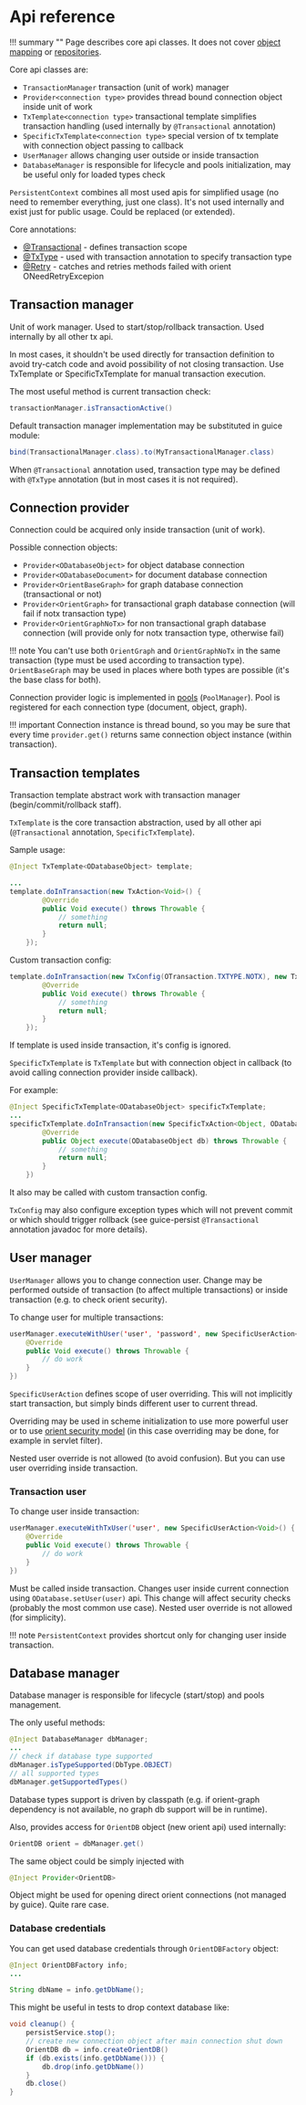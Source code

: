 # Api reference

!!! summary ""
    Page describes core api classes. It does not cover [object mapping](mapping/objectscheme.md) or 
    [repositories](repository/overview.md).

Core api classes are:

* `TransactionManager` transaction (unit of work) manager 
* `Provider<connection type>` provides thread bound connection object inside unit of work
* `TxTemplate<connection type>` transactional template simplifies transaction handling (used internally by `@Transactional` annotation)
* `SpecificTxTemplate<connection type>` special version of tx template with connection object passing to callback
* `UserManager` allows changing user outside or inside transaction
* `DatabaseManager` is responsible for lifecycle and pools initialization, may be useful only for loaded types check

`PersistentContext` combines all most used apis for simplified usage (no need to remember everything, just one class). It's not used internally and exist just for public usage. Could be replaced (or extended).

Core annotations:

* [@Transactional](guide/transactions.md) - defines transaction scope
* [@TxType](guide/transactions.md#examples) - used with transaction annotation to specify transaction type
* [@Retry](guide/transactions.md#retry) - catches and retries methods failed with orient ONeedRetryExcepion

## Transaction manager

Unit of work manager. Used to start/stop/rollback transaction. Used internally by all other tx api.

In most cases, it shouldn't be used directly for transaction definition to avoid try-catch code and avoid possibility of not closing transaction. Use TxTemplate or SpecificTxTemplate for manual transaction execution.

The most useful method is current transaction check:

```java
transactionManager.isTransactionActive()
```

Default transaction manager implementation may be substituted in guice module:

```java
bind(TransactionalManager.class).to(MyTransactionalManager.class)
```

When `@Transactional` annotation used, transaction type may be defined with `@TxType` annotation (but in most cases it is not required).

## Connection provider

Connection could be acquired only inside transaction (unit of work).

Possible connection objects:

* `Provider<ODatabaseObject>` for object database connection
* `Provider<ODatabaseDocument>` for document database connection
* `Provider<OrientBaseGraph>` for graph database connection (transactional or not)
* `Provider<OrientGraph>` for transactional graph database connection (will fail if notx transaction type)
* `Provider<OrientGraphNoTx>` for non transactional graph database connection (will provide only for notx transaction type, otherwise fail)

!!! note
    You can't use both `OrientGraph` and `OrientGraphNoTx` in the same transaction (type must be used according to transaction type).
    `OrientBaseGraph` may be used in places where both types are possible (it's the base class for both).

Connection provider logic is implemented in [pools](guide/connections.md#pools) (`PoolManager`). Pool is registered for each connection type (document, object, graph).

!!! important 
    Connection instance is thread bound, so you may be sure that every time `provider.get()` returns same connection object instance (within transaction).

## Transaction templates

Transaction template abstract work with transaction manager (begin/commit/rollback staff).

`TxTemplate` is the core transaction abstraction, used by all other api (`@Transactional` annotation, `SpecificTxTemplate`).

Sample usage:

```java
@Inject TxTemplate<ODatabaseObject> template;

...
template.doInTransaction(new TxAction<Void>() {
        @Override
        public Void execute() throws Throwable {
            // something
            return null;
        }
    });
```

Custom transaction config:

```java
template.doInTransaction(new TxConfig(OTransaction.TXTYPE.NOTX), new TxAction<Void>() {
        @Override
        public Void execute() throws Throwable {
            // something
            return null;
        }
    });
```

If template is used inside transaction, it's config is ignored.

`SpecificTxTemplate` is `TxTemplate` but with connection object in callback (to avoid calling connection provider inside callback).

For example:

```java
@Inject SpecificTxTemplate<ODatabaseObject> specificTxTemplate;
...
specificTxTemplate.doInTransaction(new SpecificTxAction<Object, ODatabaseObject>() {
        @Override
        public Object execute(ODatabaseObject db) throws Throwable {
            // something
            return null;
        }
    })
```

It also may be called with custom transaction config.

`TxConfig` may also configure exception types which will not prevent commit or which should trigger rollback (see guice-persist `@Transactional` annotation javadoc for more details).

## User manager

`UserManager` allows you to change connection user. Change may be performed outside of transaction (to affect multiple transactions) or inside transaction (e.g. to check orient security).

To change user for multiple transactions:

```java
userManager.executeWithUser('user', 'password', new SpecificUserAction<Void>() {
    @Override
    public Void execute() throws Throwable {
        // do work
    }
})
```

`SpecificUserAction` defines scope of user overriding. This will not implicitly start transaction, but simply
binds different user to current thread.

Overriding may be used in scheme initialization to use more powerful user or to use [orient security model](https://orientdb.org/docs/3.1.x/security/Security.html)
(in this case overriding may be done, for example in servlet filter).

Nested user override is not allowed (to avoid confusion). But you can use user overriding inside transaction.


### Transaction user

To change user inside transaction:

```java
userManager.executeWithTxUser('user', new SpecificUserAction<Void>() {
    @Override
    public Void execute() throws Throwable {
        // do work
    }
})
```

Must be called inside transaction. Changes user inside current connection using `ODatabase.setUser(user)` api.
This change will affect security checks (probably the most common use case).
Nested user override is not allowed (for simplicity).

!!! note
    `PersistentContext` provides shortcut only for changing user inside transaction.

## Database manager

Database manager is responsible for lifecycle (start/stop) and pools management.

The only useful methods:

```java
@Inject DatabaseManager dbManager;
...
// check if database type supported
dbManager.isTypeSupported(DbType.OBJECT)
// all supported types
dbManager.getSupportedTypes()
```

Database types support is driven by classpath (e.g. if orient-graph dependency is not available, no graph db support will be in runtime).

Also, provides access for `OrientDB` object (new orient api) used internally:

```java
OrientDB orient = dbManager.get()
```

The same object could be simply injected with

```java
@Inject Provider<OrientDB>
```

Object might be used for opening direct orient connections (not managed by guice).
Quite rare case.

### Database credentials

You can get used database credentials through `OrientDBFactory` object:

```java
@Inject OrientDBFactory info;
...

String dbName = info.getDbName();
```

This might be useful in tests to drop context database like:

```java
void cleanup() {
    persistService.stop();
    // create new connection object after main connection shut down
    OrientDB db = info.createOrientDB()
    if (db.exists(info.getDbName())) {
        db.drop(info.getDbName())
    }
    db.close()
}
```
